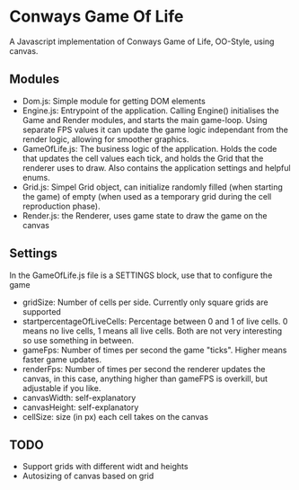 # Conways Game Of Life
A Javascript implementation of Conways Game of Life, OO-Style, using canvas.

## Modules
- Dom.js: Simple module for getting DOM elements
- Engine.js: Entrypoint of the application. Calling Engine() initialises the Game and Render modules, and starts the main game-loop. Using separate FPS values it can update the game logic independant from the render logic, allowing for smoother graphics.
- GameOfLife.js: The business logic of the application. Holds the code that updates the cell values each tick, and holds the Grid that the renderer uses to draw. Also contains the application settings and helpful enums.
- Grid.js: Simpel Grid object, can initialize randomly filled (when starting the game) of empty (when used as a temporary grid during the cell reproduction phase).
- Render.js: the Renderer, uses game state to draw the game on the canvas

## Settings
In the GameOfLife.js file is a SETTINGS block, use that to configure the game
- gridSize: Number of cells per side. Currently only square grids are supported
- startpercentageOfLiveCells: Percentage between 0 and 1 of live cells. 0 means no live cells, 1 means all live cells. Both are not very interesting so use something in between.
- gameFps: Number of times per second the game "ticks". Higher means faster game updates.
- renderFps: Number of times per second the renderer updates the canvas, in this case, anything higher than gameFPS is overkill, but adjustable if you like.
- canvasWidth: self-explanatory
- canvasHeight: self-explanatory
- cellSize: size (in px) each cell takes on the canvas

## TODO
- Support grids with different widt and heights
- Autosizing of canvas based on grid 
